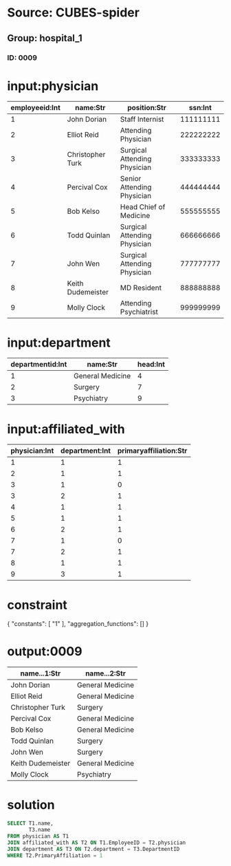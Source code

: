 # Source: CUBES-spider
## Group: hospital_1
### ID: 0009

# input:physician

| employeeid:Int | name:Str | position:Str | ssn:Int |
|---|---|---|---|
| 1 | John Dorian | Staff Internist | 111111111 |
| 2 | Elliot Reid | Attending Physician | 222222222 |
| 3 | Christopher Turk | Surgical Attending Physician | 333333333 |
| 4 | Percival Cox | Senior Attending Physician | 444444444 |
| 5 | Bob Kelso | Head Chief of Medicine | 555555555 |
| 6 | Todd Quinlan | Surgical Attending Physician | 666666666 |
| 7 | John Wen | Surgical Attending Physician | 777777777 |
| 8 | Keith Dudemeister | MD Resident | 888888888 |
| 9 | Molly Clock | Attending Psychiatrist | 999999999 |

# input:department

| departmentid:Int | name:Str | head:Int |
|---|---|---|
| 1 | General Medicine | 4 |
| 2 | Surgery | 7 |
| 3 | Psychiatry | 9 |

# input:affiliated_with

| physician:Int | department:Int | primaryaffiliation:Str |
|---|---|---|
| 1 | 1 | 1 |
| 2 | 1 | 1 |
| 3 | 1 | 0 |
| 3 | 2 | 1 |
| 4 | 1 | 1 |
| 5 | 1 | 1 |
| 6 | 2 | 1 |
| 7 | 1 | 0 |
| 7 | 2 | 1 |
| 8 | 1 | 1 |
| 9 | 3 | 1 |

# constraint

{
  "constants": [
    "1"
  ],
  "aggregation_functions": []
}

# output:0009

| name...1:Str | name...2:Str |
|---|---|
| John Dorian | General Medicine |
| Elliot Reid | General Medicine |
| Christopher Turk | Surgery |
| Percival Cox | General Medicine |
| Bob Kelso | General Medicine |
| Todd Quinlan | Surgery |
| John Wen | Surgery |
| Keith Dudemeister | General Medicine |
| Molly Clock | Psychiatry |

# solution

```sql
SELECT T1.name,
       T3.name
FROM physician AS T1
JOIN affiliated_with AS T2 ON T1.EmployeeID = T2.physician
JOIN department AS T3 ON T2.department = T3.DepartmentID
WHERE T2.PrimaryAffiliation = 1
```
